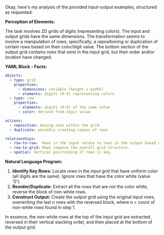 Okay, here's my analysis of the provided input-output examples, structured as requested:

**Perception of Elements:**

The task involves 2D grids of digits (representing colors). The input and output grids have the same dimensions. The transformation seems to involve a manipulation of rows, specifically, a repositioning or duplication of certain rows based on their color/digit value. The bottom section of the output grid contains rows that exist in the input grid, but their order and/or location have changed.

**YAML Block - Facts:**


```yaml
objects:
  - type: grid
    properties:
      - dimensions: variable (height x width)
      - elements: digits (0-9) representing colors
  - type: row
    properties:
      - elements: digits (0-9) of the same value
      - color: derived from digit value

actions:
  - reposition: moving rows within the grid
  - duplicate: possibly creating copies of rows

relationships:
  - row-to-row:  Rows in the input relate to rows in the output based on value.
  - row-to-grid: Rows compose the overall grid structure.
  - spatial: Vertical positioning of rows is key.
```


**Natural Language Program:**

1.  **Identify Key Rows:** Locate rows in the *input* grid that have uniform color (all digits are the same). Ignore rows that have the color white (value '0').
2.  **Reorder/Duplicate:** Extract all the rows that are not the color white, reverse the block of non-white rows.
3.  **Construct Output:** Create the *output* grid using the original input rows, overwriting the last n rows with the reversed block, where n = count of non-white rows found in step 1.

In essence, the non-white rows at the top of the input grid are extracted, reversed in their vertical stacking order, and then placed at the bottom of the output grid.

